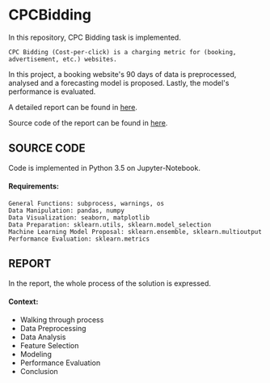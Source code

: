 # CPCBidding

In this repository, CPC Bidding task is implemented. 

    CPC Bidding (Cost-per-click) is a charging metric for (booking, advertisement, etc.) websites. 
    
In this project, a booking website's 90 days of data is preprocessed, analysed and a forecasting model is proposed. Lastly, the model's performance is evaluated. 

A detailed report can be found in [here](REPORT.md).

Source code of the report can be found in [here](Code.ipynb).

## SOURCE CODE
Code is implemented in Python 3.5 on Jupyter-Notebook.

#### Requirements: 
    General Functions: subprocess, warnings, os
    Data Manipulation: pandas, numpy
    Data Visualization: seaborn, matplotlib
    Data Preparation: sklearn.utils, sklearn.model_selection
    Machine Learning Model Proposal: sklearn.ensemble, sklearn.multioutput
    Performance Evaluation: sklearn.metrics

## REPORT
In the report, the whole process of the solution is expressed.

#### Context:
- Walking through process
- Data Preprocessing 
- Data Analysis
- Feature Selection
- Modeling
- Performance Evaluation
- Conclusion
